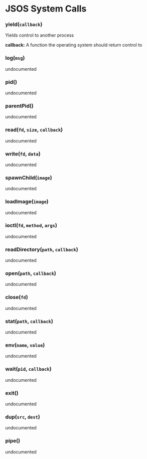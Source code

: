 # JSOS System Calls
### yield(`callback`)

Yields control to another process

**callback:** A function the operating system should return control to

### log(`msg`)

undocumented

### pid()

undocumented

### parentPid()

undocumented

### read(`fd`, `size`, `callback`)

undocumented

### write(`fd`, `data`)

undocumented

### spawnChild(`image`)

undocumented

### loadImage(`image`)

undocumented

### ioctl(`fd`, `method`, `args`)

undocumented

### readDirectory(`path`, `callback`)

undocumented

### open(`path`, `callback`)

undocumented

### close(`fd`)

undocumented

### stat(`path`, `callback`)

undocumented

### env(`name`, `value`)

undocumented

### wait(`pid`, `callback`)

undocumented

### exit()

undocumented

### dup(`src`, `dest`)

undocumented

### pipe()

undocumented

